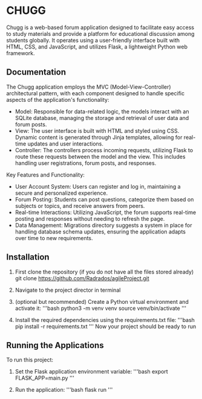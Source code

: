 # CHUGG
Chugg is a web-based forum application designed to facilitate easy access to study materials and provide a platform for educational discussion among students globally. It operates using a user-friendly interface built with HTML, CSS, and JavaScript, and utilizes Flask, a lightweight Python web framework.


## Documentation
The Chugg application employs the MVC (Model-View-Controller) architectural pattern, with each component designed to handle specific aspects of the application's functionality:

- Model: Responsible for data-related logic, the models interact with an SQLite database, managing the storage and retrieval of user data and forum posts.
- View: The user interface is built with HTML and styled using CSS. Dynamic content is generated through Jinja templates, allowing for real-time updates and user interactions.
- Controller: The controllers process incoming requests, utilizing Flask to route these requests between the model and the view. This includes handling user registrations, forum posts, and responses.

Key Features and Functionality:
- User Account System: Users can register and log in, maintaining a secure and personalized experience.
- Forum Posting: Students can post questions, categorize them based on subjects or topics, and receive answers from peers.
- Real-time Interactions: Utilizing JavaScript, the forum supports real-time posting and responses without needing to refresh the page.
- Data Management: Migrations directory suggests a system in place for handling database schema updates, ensuring the application adapts over time to new requirements.


## Installation
1. First clone the repository (if you do not have all the files stored already)
    git clone https://github.com/Radrados/agileProject.git

2. Navigate to the project director in terminal

3. (optional but recommended) Create a Python virtual environment and activate it:
'''bash
python3 -m venv venv
source venv/bin/activate
'''

4. Install the required dependencies using the requirements.txt file:
'''bash
pip install -r requirements.txt
'''
Now your project should be ready to run


## Running the Applications
To run this project:

1. Set the Flask application environment variable:
'''bash
export FLASK_APP=main.py
'''


2. Run the application:
'''bash
flask run
'''
